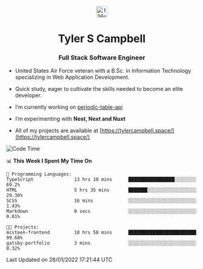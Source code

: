 <p align="center">
<a href="https://www.linkedin.com/in/t36campbell" target="blank"><img align="center" src="https://ik.imagekit.io/t36campbell/Portfolio/linkedin.png.original_m8bbGgPh6.png" alt="t36campbell" height="30" width="30" /></a>
</p>
<h1 align="center">Tyler S Campbell</h1>
<h3 align="center">Full Stack Software Engineer</h3>

* United States Air Force veteran with a B.Sc. in Information Technology specializing in Web Application Development. 

* Quick study, eager to cultivate the skills needed to become an elite developer.

* I’m currently working on [periodic-table-api](https://github.com/t36campbell/periodic-table-api)

* I’m experimenting with **Nest, Next and Nuxt**

* All of my projects are available at [https://tylercampbell.space/](https://tylercampbell.space/)

<!--START_SECTION:waka-->
![Code Time](http://img.shields.io/badge/Code%20Time-1%2C370%20hrs%2038%20mins-blue)

📊 **This Week I Spent My Time On** 

```text
💬 Programming Languages: 
TypeScript               13 hrs 10 mins      █████████████████░░░░░░░░   69.2% 
HTML                     5 hrs 35 mins       ███████░░░░░░░░░░░░░░░░░░   29.36% 
SCSS                     16 mins             ░░░░░░░░░░░░░░░░░░░░░░░░░   1.43% 
Markdown                 0 secs              ░░░░░░░░░░░░░░░░░░░░░░░░░   0.01%

🐱‍💻 Projects: 
mcsteen-frontend         18 hrs 58 mins      █████████████████████████   99.68% 
gatsby-portfolio         3 mins              ░░░░░░░░░░░░░░░░░░░░░░░░░   0.32%

```


 Last Updated on 28/01/2022 17:21:44 UTC
<!--END_SECTION:waka-->
